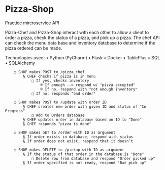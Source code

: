 # Pizza-Shop
Practice mircroservice API

Pizza-Chef and Pizza-Shop interact with each other to allow a client to order a pizza, check the status of a pizza, and pick up a pizza. The chef API can check the menu data base and inventory database to determine if the pizza ordered can be made. 

Technologies used:
	• Python (PyCharm)
  • Flask
  • Docker
  • TablePlus
  • SQL
  • SQLAlchemy


		○ SHOP makes POST to /pizza_chef
			§ CHEF checks if pizza is in menu
				□ If yes, checks inventory
					® If enough --> respond w/ "pizza accepted"
					® If no, respond with "not enough inventory"
				□ If no, responds "bad order"
				
		○ SHOP makes POST to /update with order ID
			§ CHEF creates new order with given ID and status of "In Progress"
				□ Add to Orders database
			§ CHEF updates order in database based on ID to "Done"
			§ CHEF responds "pizza is done"
		
		○ SHOP makes GET to /order with ID as argument
			§ If order exists in database, respond with status
			§ If order does not exist, respond that it doesn’t

		○ SHOP makes DELETE to /pickup with ID as argument
			§ If the status of that order in the database is "Done"
				□ Delete row from database and respond "Order picked up"
			§ If order specified is not ready, respond "Bad pick up"
